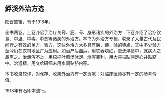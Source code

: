 ## 䱐溪外治方选

陆晋笙辑，刊于1918年。

全书两卷。上卷介绍了治疗关窍、筋、骨、身形诸疾的外治方；下卷介绍了治疗饮食、中蛊、中毒、中恶等诸疾的外治方。本书为外治方专辑，收录了大量古代及民间行之有效的单方、验方，这些外治方大多具有廉、便、验的特点，其中不少验方至今仍在农村地区广为应用。如治产后血运，用铁器烧红，更迭淬醋中，就病入之鼻熏之。治泄泻不止，用梧桐叶煎汤沐足。泄泻暴利，用大蒜捣贴两足心并贴脐中。治遗精，用文蛤研细末用水调贴脐内等。

本书收录较详，对保存、收集外治方有一定贡献；对临床医师亦有一定的参考价值。

1918年有石印本流行。
